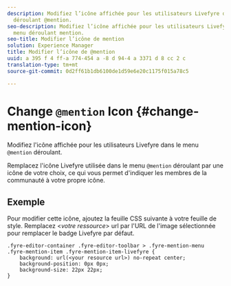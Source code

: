 ```yaml
---
description: Modifiez l’icône affichée pour les utilisateurs Livefyre dans le menu
  déroulant @mention.
seo-description: Modifiez l’icône affichée pour les utilisateurs Livefyre dans le
  menu déroulant mention.
seo-title: Modifier l’icône de mention
solution: Experience Manager
title: Modifier l’icône de @mention
uuid: a 395 f 4 ff-a 774-454 a -8 d 94-4 a 3371 d 8 cc 2 c
translation-type: tm+mt
source-git-commit: 0d2ff61b1db6100de1d59e6e20c1175f015a78c5

---
```



# Change `@mention` Icon {#change-mention-icon}

Modifiez l'icône affichée pour les utilisateurs Livefyre dans le menu `@mention` déroulant.

Remplacez l'icône Livefyre utilisée dans le menu `@mention` déroulant par une icône de votre choix, ce qui vous permet d'indiquer les membres de la communauté à votre propre icône.

## Exemple

Pour modifier cette icône, ajoutez la feuille CSS suivante à votre feuille de style. Remplacez <*votre ressource*> url par l'URL de l'image sélectionnée pour remplacer le badge Livefyre par défaut.

```
.fyre-editor-container .fyre-editor-toolbar > .fyre-mention-menu .fyre-mention-item .fyre-mention-item-livefyre { 
    background: url(<your resource url>) no-repeat center; 
    background-position: 0px 0px; 
    background-size: 22px 22px; 
}
```
